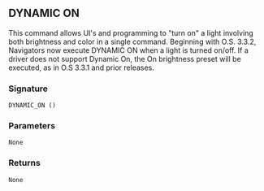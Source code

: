 ## DYNAMIC ON
This command allows UI's and programming to "turn on" a light involving both brightness and color in a single command. Beginning with O.S. 3.3.2, Navigators now execute DYNAMIC ON when a light is turned on/off. If a driver does not support Dynamic On, the On brightness preset will be executed, as in O.S 3.3.1 and prior releases.


### Signature

`DYNAMIC_ON () `


### Parameters

`None`


### Returns

`None`
